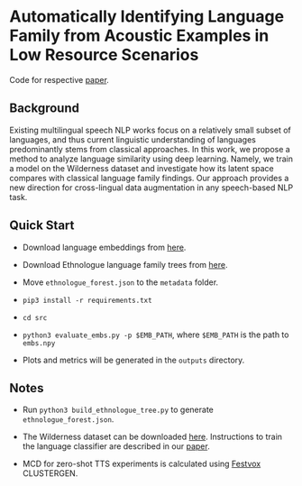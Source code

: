 # Automatically Identifying Language Family from Acoustic Examples in Low Resource Scenarios

Code for respective [paper](https://arxiv.org/pdf/2012.00876).

## Background

Existing multilingual speech NLP works focus on a relatively small subset of languages, and thus current linguistic understanding of languages predominantly stems from classical approaches. In this work, we propose a method to analyze language similarity using deep learning. Namely, we train a model on the Wilderness dataset and investigate how its latent space compares with classical language family findings. Our approach provides a new direction for cross-lingual data augmentation in any speech-based NLP task.

## Quick Start

 - Download language embeddings from [here](https://drive.google.com/file/d/190kaLfQtYDEzaScb2_P2nsTkUEcxE5zf/view?usp=sharing).

 - Download Ethnologue language family trees from [here](https://drive.google.com/file/d/1wFXfhhDc2Fwk8oyhdq5VQF3W_f8XwG8P/view?usp=sharing).

 - Move `ethnologue_forest.json` to the `metadata` folder.

 - `pip3 install -r requirements.txt`

 - `cd src`

 - `python3 evaluate_embs.py -p $EMB_PATH`, where `$EMB_PATH` is the path to `embs.npy`

 - Plots and metrics will be generated in the `outputs` directory.

## Notes

 - Run `python3 build_ethnologue_tree.py` to generate `ethnologue_forest.json`.

 - The Wilderness dataset can be downloaded [here](https://github.com/festvox/datasets-CMU_Wilderness.git). Instructions to train the language classifier are described in our [paper](http://www.cs.cmu.edu/~peterw1/website_files/multilingual.pdf).

 - MCD for zero-shot TTS experiments is calculated using [Festvox](http://festvox.org/) CLUSTERGEN. 
